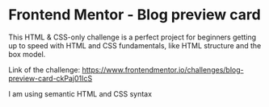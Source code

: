 # Frontend Mentor - Blog preview card

This HTML & CSS-only challenge is a perfect project for beginners getting up to speed with HTML and CSS fundamentals, like HTML structure and the box model.

Link of the challenge: https://www.frontendmentor.io/challenges/blog-preview-card-ckPaj01IcS

I am using semantic HTML and CSS syntax
